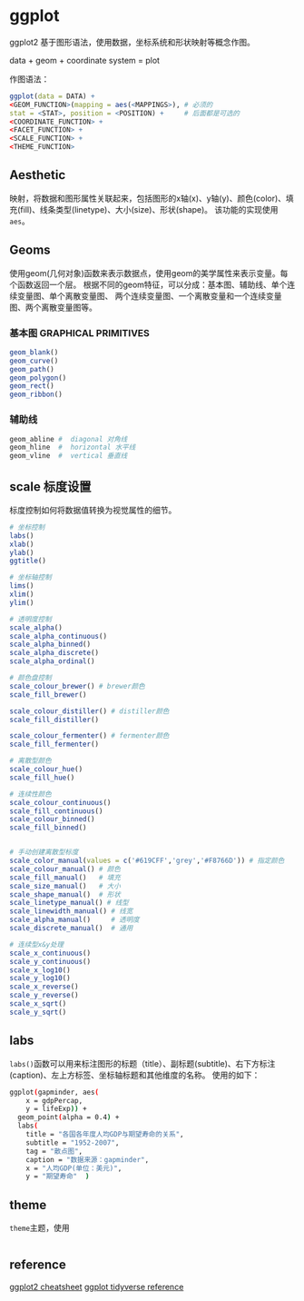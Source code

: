 # ggplot 
ggplot2 基于图形语法，使用数据，坐标系统和形状映射等概念作图。

data + geom + coordinate system = plot

作图语法：
```r
ggplot(data = DATA) +
<GEOM_FUNCTION>(mapping = aes(<MAPPINGS>), # 必须的
stat = <STAT>, position = <POSITION) +     # 后面都是可选的
<COORDINATE_FUNCTION> +
<FACET_FUNCTION> +
<SCALE_FUNCTION> + 
<THEME_FUNCTION>
```

## Aesthetic
映射，将数据和图形属性关联起来，包括图形的x轴(x)、y轴(y)、颜色(color)、填充(fill)、线条类型(linetype)、大小(size)、形状(shape)。
该功能的实现使用`aes`。

## Geoms
使用geom(几何对象)函数来表示数据点，使用geom的美学属性来表示变量。每个函数返回一个层。
根据不同的geom特征，可以分成：基本图、辅助线、单个连续变量图、单个离散变量图、
两个连续变量图、一个离散变量和一个连续变量图、两个离散变量图等。
### 基本图 GRAPHICAL PRIMITIVES
```r
geom_blank()
geom_curve()
geom_path()
geom_polygon()
geom_rect()
geom_ribbon()
```

### 辅助线
```r
geom_abline #  diagonal 对角线
geom_hline  #  horizontal 水平线
geom_vline  #  vertical 垂直线
```

### 

## scale 标度设置
标度控制如何将数据值转换为视觉属性的细节。
```r
# 坐标控制
labs()
xlab()
ylab()
ggtitle()

# 坐标轴控制
lims()
xlim()
ylim()

# 透明度控制
scale_alpha()
scale_alpha_continuous()
scale_alpha_binned()
scale_alpha_discrete()
scale_alpha_ordinal()

# 颜色盘控制
scale_colour_brewer() # brewer颜色
scale_fill_brewer()

scale_colour_distiller() # distiller颜色
scale_fill_distiller()

scale_colour_fermenter() # fermenter颜色
scale_fill_fermenter()

# 离散型颜色
scale_colour_hue()
scale_fill_hue()

# 连续性颜色
scale_colour_continuous()
scale_fill_continuous()
scale_colour_binned()
scale_fill_binned()


# 手动创建离散型标度
scale_color_manual(values = c('#619CFF','grey','#F8766D')) # 指定颜色
scale_colour_manual() # 颜色
scale_fill_manual()   # 填充
scale_size_manual()   # 大小
scale_shape_manual()  # 形状
scale_linetype_manual() # 线型
scale_linewidth_manual() # 线宽
scale_alpha_manual()     # 透明度
scale_discrete_manual()  # 通用

# 连续型x&y处理
scale_x_continuous()
scale_y_continuous()
scale_x_log10()
scale_y_log10()
scale_x_reverse()
scale_y_reverse()
scale_x_sqrt()
scale_y_sqrt()

```

## labs

`labs()`函数可以用来标注图形的标题（title）、副标题(subtitle)、右下方标注(caption)、左上方标签、坐标轴标题和其他维度的名称。
使用的如下：
```bash
ggplot(gapminder, aes(
    x = gdpPercap,
    y = lifeExp)) +
  geom_point(alpha = 0.4) + 
  labs(
    title = "各国各年度人均GDP与期望寿命的关系",
    subtitle = "1952-2007",
    tag = "散点图",
    caption = "数据来源：gapminder",
    x = "人均GDP(单位：美元)",
    y = "期望寿命"  )
```

## theme 
`theme`主题，使用
```bash

```
## reference
[ggplot2 cheatsheet](https://github.com/rstudio/cheatsheets/blob/main/data-visualization.pdf)
[ggplot tidyverse reference](https://ggplot2.tidyverse.org/reference/index.html)

